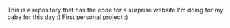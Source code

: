 This is a repository that has the code for a surprise website I'm doing for my babe for this day :)
First personal project :)
